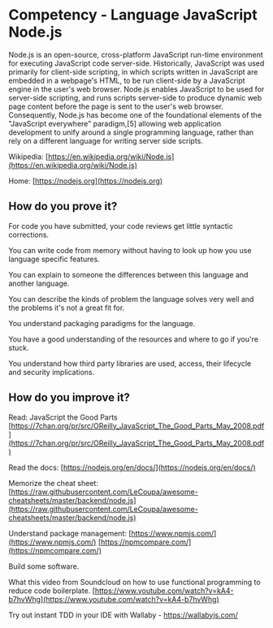 # Competency - Language JavaScript Node.js

Node.js is an open-source, cross-platform JavaScript run-time environment for executing JavaScript code server-side. Historically, JavaScript was used primarily for client-side scripting, in which scripts written in JavaScript are embedded in a webpage's HTML, to be run client-side by a JavaScript engine in the user's web browser. Node.js enables JavaScript to be used for server-side scripting, and runs scripts server-side to produce dynamic web page content before the page is sent to the user's web browser. Consequently, Node.js has become one of the foundational elements of the "JavaScript everywhere" paradigm,[5] allowing web application development to unify around a single programming language, rather than rely on a different language for writing server side scripts.

Wikipedia: [https://en.wikipedia.org/wiki/Node.js](https://en.wikipedia.org/wiki/Node.js)

Home: [https://nodejs.org](https://nodejs.org) 

## How do you prove it?

For code you have submitted, your code reviews get little syntactic corrections.

You can write code from memory without having to look up how you use language specific features.

You can explain to someone the differences between this language and another language.

You can describe the kinds of problem the language solves very well and the problems it's not a great fit for.

You understand packaging paradigms for the language.

You have a good understanding of the resources and where to go if you're stuck.

You understand how third party libraries are used, access, their lifecycle and security implications.

## How do you improve it?

Read: JavaScript the Good Parts [https://7chan.org/pr/src/OReilly_JavaScript_The_Good_Parts_May_2008.pdf](https://7chan.org/pr/src/OReilly_JavaScript_The_Good_Parts_May_2008.pdf) 

Read the docs: [https://nodejs.org/en/docs/](https://nodejs.org/en/docs/) 

Memorize the cheat sheet: [https://raw.githubusercontent.com/LeCoupa/awesome-cheatsheets/master/backend/node.js](https://raw.githubusercontent.com/LeCoupa/awesome-cheatsheets/master/backend/node.js) 

Understand package management: [https://www.npmjs.com/](https://www.npmjs.com/) [https://npmcompare.com/](https://npmcompare.com/) 

Build some software.

What this video from Soundcloud on how to use functional programming to reduce code boilerplate. [https://www.youtube.com/watch?v=kA4-b7hvWhg](https://www.youtube.com/watch?v=kA4-b7hvWhg)

Try out instant TDD in your IDE with Wallaby - https://wallabyjs.com/

